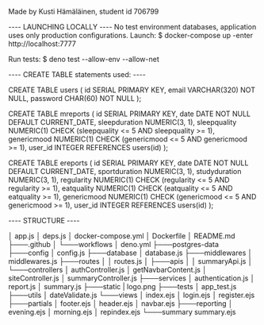 Made by Kusti Hämäläinen, student id 706799

---- LAUNCHING LOCALLY ----
No test environment databases, application uses only production configurations.
Launch:
$ docker-compose up
-enter http://localhost:7777

Run tests:
$ deno test --allow-env --allow-net

---- CREATE TABLE statements used: ----

CREATE TABLE users (
    id SERIAL PRIMARY KEY,
    email VARCHAR(320) NOT NULL,
    password CHAR(60) NOT NULL
);

CREATE TABLE mreports (
    id SERIAL PRIMARY KEY,
    date DATE NOT NULL DEFAULT CURRENT_DATE,
    sleepduration NUMERIC(3, 1),
    sleepquality NUMERIC(1) CHECK (sleepquality <= 5 AND sleepquality >= 1),
    genericmood NUMERIC(1) CHECK (genericmood <= 5 AND genericmood >= 1),
    user_id INTEGER REFERENCES users(id)
);

CREATE TABLE ereports (
    id SERIAL PRIMARY KEY,
    date DATE NOT NULL DEFAULT CURRENT_DATE,
    sportduration NUMERIC(3, 1),
    studyduration NUMERIC(3, 1),
    regularity NUMERIC(1) CHECK (regularity <= 5 AND regularity >= 1),
    eatquality NUMERIC(1) CHECK (eatquality <= 5 AND eatquality >= 1),
    genericmood NUMERIC(1) CHECK (genericmood <= 5 AND genericmood >= 1),
    user_id INTEGER REFERENCES users(id)
);




---- STRUCTURE ----

│   app.js
│   deps.js
│   docker-compose.yml
│   Dockerfile
│   README.md
├───.github
│   └───workflows
│           deno.yml
├───postgres-data
├───config
│       config.js
├───database
│       database.js
├───middlewares
│       middlewares.js
├───routes
│   │   routes.js
│   ├───apis
│   │       summaryApi.js
│   └───controllers
│           authController.js
│           getNavbarContent.js
│           siteController.js
│           summaryController.js
├───services
│       authentication.js
│       report.js
│       summary.js
├───static
|       logo.png
├───tests
│       app_test.js
├───utils
│       dateValidate.js
└───views
    │   index.ejs
    │   login.ejs
    │   register.ejs
    ├───partials
    │       footer.ejs
    │       header.ejs
    │       navbar.ejs
    ├───reporting
    │       evening.ejs
    │       morning.ejs
    │       repindex.ejs
    └───summary
            summary.ejs